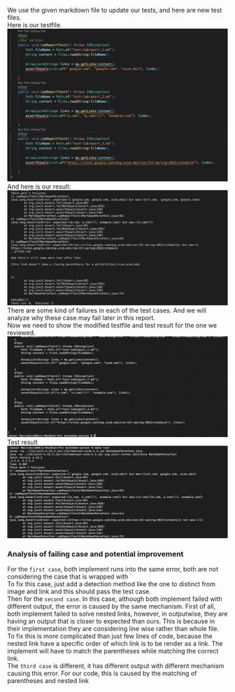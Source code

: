 We use the given markdown file to update our tests, and here are new test files.  
Here is our testfile.  
![](LR4/LR4_omt.png)  
And here is our result:  
![](LR4/LR4_of.png)  
There are some kind of failures in each of the test cases. And we will analyze why these case may fail later in this report.  
Now we need to show the modified testfile and test result for the one we reviewed.  
![](LR4/LR4_tmt.png)  
Test result  
![](LR4/LR4_tf.png)  
### Analysis of failing case and potential improvement  
For the `first case`, both implement runs into the same error, both are not considering the case that is wrapped with \`  
To fix this case, just add a detection method like the one to distinct from image and link and this should pass the test case.  
Then for the `second case`. In this case, although both implement failed with different output, the error is caused by the same mechanism. First of all, both implement failed to solve nested links, however, in outputwise, they are having an output that is closer to expected than ours. This is because in their implementation they are considering line wise rather than whole file. To fix this is more complicated than just few lines of code, because the nested link have a specific order of which link is to be render as a link. The implement will have to match the parentheses while matching the correct link.  
The `third case` is different, it has different output with different mechanism causing this error. For our code, this is caused by the matching of parentheses and nested link
